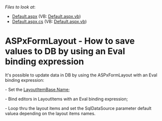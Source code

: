 <!-- default file list -->
*Files to look at*:

* [Default.aspx](./CS/WebSite/Default.aspx) (VB: [Default.aspx.vb](./VB/WebSite/Default.aspx.vb))
* [Default.aspx.cs](./CS/WebSite/Default.aspx.cs) (VB: [Default.aspx.vb](./VB/WebSite/Default.aspx.vb))
<!-- default file list end -->
# ASPxFormLayout - How to save values to DB by using an Eval binding expression


<p>It's possible to update data in DB by using the ASPxFormLayout with an Eval binding expression:</p><p>- Set the <a href="http://documentation.devexpress.com/#AspNet/DevExpressWebASPxFormLayoutLayoutItemBase_Nametopic">LayoutItemBase.Name</a>;</p><p>- Bind editors in LayoutItems with an Eval binding expression;</p><p>- Loop thru the layout items and set the SqlDataSource parameter default valuea depending on the  layout items names.</p>

<br/>


